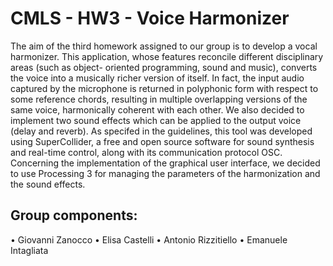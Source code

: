 # CMLS - HW3 - Voice Harmonizer

The aim of the third homework assigned to our group is to develop a vocal harmonizer. This application, whose features reconcile different disciplinary areas (such as object-
oriented programming, sound and music), converts the voice into a musically richer version of itself. In fact, the input audio captured by the microphone is returned in polyphonic form with respect to some reference chords, resulting in multiple overlapping versions of the same voice, harmonically coherent with each other. We also decided to implement two sound effects which can be applied to the output voice (delay and reverb).  As specifed in the guidelines, this tool was developed using SuperCollider, a free and open source software for sound synthesis and real-time control, along with its communication protocol OSC.  Concerning the implementation of the graphical user interface, we decided to use Processing 3 for managing the parameters of the harmonization and the sound effects.

## Group components:
•	Giovanni Zanocco
•	Elisa Castelli
•	Antonio Rizzitiello
•	Emanuele Intagliata

